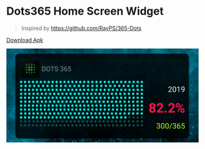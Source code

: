 # Dots365 Home Screen Widget

> Inspired by https://github.com/RayPS/365-Dots

[Download Apk](https://github.com/stefanJi/dots365/releases)

![](art/dots365.png)